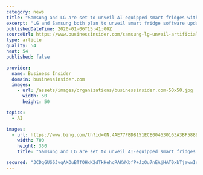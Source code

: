 ```yaml
---
category: news
title: "Samsung and LG are set to unveil AI-equipped smart fridges with food-identification capabilities"
excerpt: "LG and Samsung both plan to unveil smart fridge software updates featuring food-detecting artificial intelligence capabilities."
publishedDateTime: 2020-01-06T15:41:00Z
sourceUrl: https://www.businessinsider.com/samsung-lg-unveil-artificial-intelligence-equipped-smart-fridges-2020-1
type: article
quality: 54
heat: 54
published: false

provider:
  name: Business Insider
  domain: businessinsider.com
  images:
    - url: /assets/images/organizations/businessinsider.com-50x50.jpg
      width: 50
      height: 50

topics:
  - AI

images:
  - url: https://www.bing.com/th?id=ON.4AE77FBDB151ECE004630163A3BF5889
    width: 700
    height: 350
    title: "Samsung and LG are set to unveil AI-equipped smart fridges with food-identification capabilities"

secured: "3CDgGUS6JvqAXOuBTfOHxK2dTkHehcRAKWKbfP+JzOu7nEAjHAT0xbTjawwInS3wxm9Vn/8Y7uTHBoPmywx9yOoDwqjVbVmJq/GguVqPtKRa4OR41oslHoOwflHb2QWAHwxdaQmgIsC3Or+pNnaxuZDuGWPj0d2KdGWPu9i0E2Xs0uvvV+3TkCgXRcNVdLfX+NR88DXk7PM2dSdfbuXBa5yyrk6tZiB+/+tYl/JBwwNtg9vBAMSVLd/Z9jGFhMrD4Het2yJTvxKh2ADlGF1GXA==;F28YIAbkCZgQZv+H+Id4Ng=="
---
```


